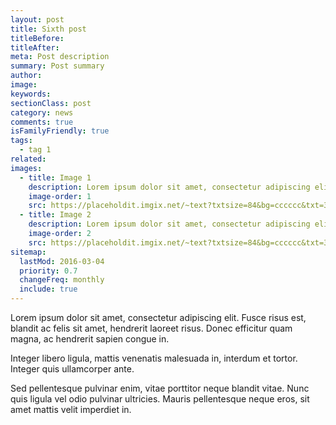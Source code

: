 ```yaml
---
layout: post
title: Sixth post
titleBefore:
titleAfter:
meta: Post description
summary: Post summary
author:
image:
keywords:
sectionClass: post
category: news
comments: true
isFamilyFriendly: true
tags:
  - tag 1
related:
images:
  - title: Image 1
    description: Lorem ipsum dolor sit amet, consectetur adipiscing elit.
    image-order: 1
    src: https://placeholdit.imgix.net/~text?txtsize=84&bg=cccccc&txt=320x477&w=320&h=477
  - title: Image 2
    description: Lorem ipsum dolor sit amet, consectetur adipiscing elit.
    image-order: 2
    src: https://placeholdit.imgix.net/~text?txtsize=84&bg=cccccc&txt=320x477&w=320&h=477
sitemap:
  lastMod: 2016-03-04
  priority: 0.7
  changeFreq: monthly
  include: true
---
```


Lorem ipsum dolor sit amet, consectetur adipiscing elit. Fusce risus est, blandit ac felis sit amet, hendrerit laoreet risus. Donec efficitur quam magna, ac hendrerit sapien congue in.

Integer libero ligula, mattis venenatis malesuada in, interdum et tortor. Integer quis ullamcorper ante.

Sed pellentesque pulvinar enim, vitae porttitor neque blandit vitae. Nunc quis ligula vel odio pulvinar ultricies. Mauris pellentesque neque eros, sit amet mattis velit imperdiet in.

